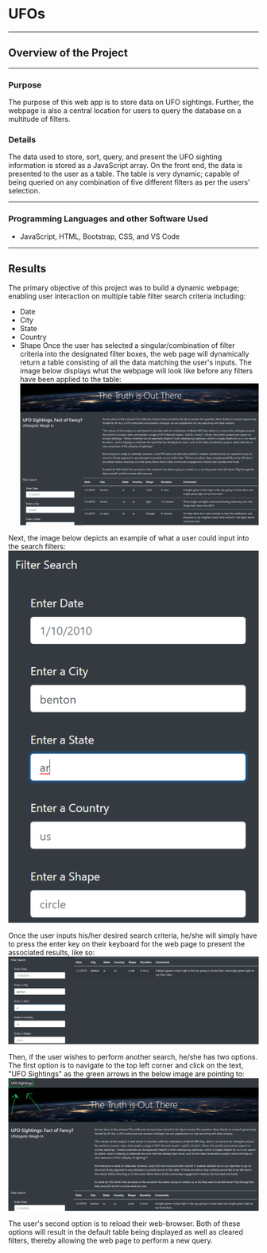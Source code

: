 # UFOs
---
## Overview of the Project
---
### Purpose
The purpose of this web app is to store data on UFO sightings. Further, the webpage is also a central location for users to query the database on a multitude of filters. 

### Details
The data used to store, sort, query, and present the UFO sighting information is stored as a JavaScript array. On the front end, the data is presented to the user as a table. The table is very dynamic; capable of being queried on any combination of five different filters as per the users' selection.

---

### Programming Languages and other Software Used
* JavaScript, HTML, Bootstrap, CSS, and VS Code
---
## Results
The primary objective of this project was to build a dynamic webpage; enabling user interaction on multiple table filter search criteria including: 
* Date
* City 
* State
* Country
* Shape 
Once the user has selected a singular/combination of filter criteria into the designated filter boxes, the web page will dynamically return a table consisting of all the data matching the user's inputs. The image below displays what the webpage will look like before any filters have been applied to the table: 
![](images/pre_filters.png)

Next, the image below depicts an example of what a user could input into the search filters: 
![](images/filter_input.png)

Once the user inputs his/her desired search criteria, he/she will simply have to press the enter key on their keyboard for the web page to present the associated results, like so: 
![](images/filter_results.png)

Then, if the user wishes to perform another search, he/she has two options. The first option is to navigate to the top left corner and click on the text, "UFO Sightings" as the green arrows in the below image are pointing to:
![](images/refresh.png)

The user's second option is to reload their web-browser. Both of these options will result in the default table being displayed as well as cleared filters, thereby allowing the web page to perform a new query.
